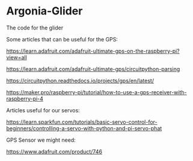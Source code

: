 # Argonia-Glider
The code for the glider

Some articles that can be useful for the GPS:

https://learn.adafruit.com/adafruit-ultimate-gps-on-the-raspberry-pi?view=all

https://learn.adafruit.com/adafruit-ultimate-gps/circuitpython-parsing

https://circuitpython.readthedocs.io/projects/gps/en/latest/

https://maker.pro/raspberry-pi/tutorial/how-to-use-a-gps-receiver-with-raspberry-pi-4

Articles useful for our servos:

https://learn.sparkfun.com/tutorials/basic-servo-control-for-beginners/controlling-a-servo-with-python-and-pi-servo-phat

GPS Sensor we might need:

https://www.adafruit.com/product/746
